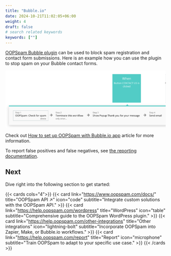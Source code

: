 ```yaml
---
title: "Bubble.io"
date: 2024-10-21T11:02:05+06:00
weight: 4
draft: false
# search related keywords
keywords: [""]
---
```


[OOPSpam Bubble plugin](https://bubble.io/plugin/oopspam-spam-detection-1582908608700x936823858020745200) can be used to block spam registration and contact form submissions.
Here is an example how you can use the plugin to stop spam on your Bubble contact forms.

!["OOPSpam Bubble.io plugin in action"](Bubble_io_plugin.png)

Check out [How to set up OOPSpam with Bubble.io app](https://www.oopspam.com/blog/spam-protection-for-bubble.io) article for more information.

To report false positives and false negatives, see [the reporting documentation](/report).

## Next

Dive right into the following section to get started:

{{< cards cols="4">}}
{{< card link="https://www.oopspam.com/docs/" title="OOPSpam API ↗" icon="code" subtitle="Integrate custom solutions with the OOPSpam API." >}}
{{< card link="https://help.oopspam.com/wordpress" title="WordPress" icon="table" subtitle="Comprehensive guide to the OOPSpam WordPress plugin." >}}
{{< card link="https://help.oopspam.com/other-integrations" title="Other integrations" icon="lightning-bolt" subtitle="Incorporate OOPSpam into Zapier, Make, or Bubble.io workflows." >}}
{{< card link="https://help.oopspam.com/report" title="Report" icon="microphone" subtitle="Train OOPSpam to adapt to your specific use case." >}}
{{< /cards >}}